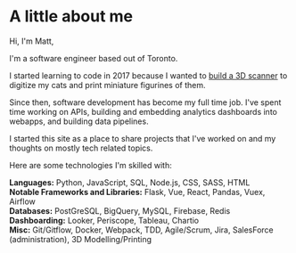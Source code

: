 # A little about me

Hi, I'm Matt,

I'm a software engineer based out of Toronto.

I started learning to code in 2017 because I wanted to [build a 3D scanner](https://www.matthewbell.dev/blog/building-pet-scanning-booth) to digitize my cats and print miniature figurines of them.

Since then, software development has become my full time job. I've spent time working on APIs, building and embedding analytics dashboards into webapps, and building data pipelines.

I started this site as a place to share projects that I've worked on and my thoughts on mostly tech related topics.

Here are some technologies I'm skilled with:

<b>Languages:</b> Python, JavaScript, SQL, Node.js, CSS, SASS, HTML<br>
<b>Notable Frameworks and Libraries:</b> Flask, Vue, React, Pandas, Vuex, Airflow<br>
<b>Databases:</b> PostGreSQL, BigQuery, MySQL, Firebase, Redis<br>
<b>Dashboarding:</b> Looker, Periscope, Tableau, Chartio<br>
<b>Misc:</b> Git/Gitflow, Docker, Webpack, TDD, Agile/Scrum, Jira, SalesForce (administration), 3D Modelling/Printing
